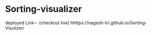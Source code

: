 # Sorting-visualizer


deployed Link--
(checkout live)
hhttps://nagesh-tri.github.io/Sorting-Visulizer/

